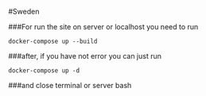 #Sweden

###For run the site on server or localhost you need to run 
```
docker-compose up --build
```
###after, if you have not error you can just run 
```
docker-compose up -d
```
###and close terminal or server bash
